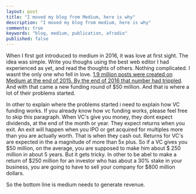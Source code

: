 ```yaml
---
layout: post
title: "I moved my blog from Medium, here is why"
description: "I moved my blog from medium, here is why"
comments: true
keywords: "blog, medium, publication, afradio"
published: false
---
```


When I first got introduced to medium in 2016, it was love at first sight. The idea was simple. Write you thoughs using the best web editor I had experienced as yet, and read the thoughts of others. Nothing complicated. I wasnt the only one who fell in love. [1.9 million posts were created on Medium at the end of 2015. By the end of 2016 that number had trippled](https://www.digitaltrends.com/social-media/medium-top-stories/?utm_source=feedly&utm_medium=webfeeds). And with that came a new funding round of $50 million. And that is where a lot of their problems started.

In other to explain where the problems started i need to explain how VC funding works. If you already know how vc funding works, please feel free to skip this paragraph. When VC's give you money, they dont expect dividends, at the end of the month or year. They expect returns when you exit. An exit will happen when you IPO or get acquired for multiples more than you are actually worth. That is when they cash out. Returns for VC's are expected in the a magnitude of more than 5x plus. So if a VC gives you $50 million, on the average, you are supposed to make him about $ 250 million in about 5 years. But it gets tricky. In other to be abel to make a return of $250 million for an investor who has about a 30% stake in your business, you are going to have to sell your company for $800 million dollars.

So the bottom line is medium needs to generate revenue. 